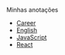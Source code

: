 
Minhas anotações

- [Career](https://github.com/ricardocanelas/my-notes/blob/master/Career/Career.md)
- [English](https://github.com/ricardocanelas/my-notes/blob/master/English/English.md)
- [JavaScript](https://github.com/ricardocanelas/my-notes/blob/master/JavaScript/JavaScript.md)
- [React](https://github.com/ricardocanelas/my-notes/blob/master/React-js/React.md)

